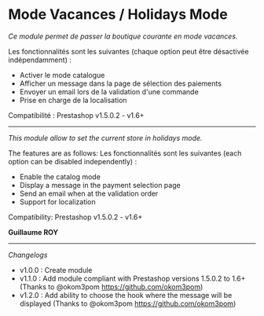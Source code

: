 Mode Vacances / Holidays Mode
============

*Ce module permet de passer la boutique courante en mode vacances.*

Les fonctionnalités sont les suivantes (chaque option peut être désactivée indépendamment) :

* Activer le mode catalogue
* Afficher un message dans la page de sélection des paiements
* Envoyer un email lors de la validation d'une commande
* Prise en charge de la localisation

Compatibilité : Prestashop v1.5.0.2 - v1.6+

---

*This module allow to set the current store in holidays mode.*

The features are as follows: Les fonctionnalités sont les suivantes (each option can be disabled independently) :

* Enable the catalog mode
* Display a message in the payment selection page 
* Send an email when at the validation order
* Support for localization 

Compatibility: Prestashop v1.5.0.2 - v1.6+

**Guillaume ROY**

---

*Changelogs*

* v1.0.0 : Create module
* v1.1.0 : Add module compliant with Prestashop versions 1.5.0.2 to 1.6+ (Thanks to @okom3pom https://github.com/okom3pom)
* v1.2.0 : Add ability to choose the hook where the message will be displayed (Thanks to @okom3pom https://github.com/okom3pom)